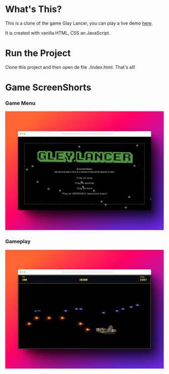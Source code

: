 # What's This?

This is a clone of the game Glay Lancer, you can play a live demo <a href="https://pg-game-frontend.glitch.me/" target="_blank">here</a>.

It is created with vanilla HTML, CSS an JavaScript.

# Run the Project

Clone this project and then open de file ./index.html.
That's all!

# Game ScreenShorts

### Game Menu
![Alt text](./assets/img/thumbnail1.png)

### Gameplay
![Alt text](./assets/img/thumbnail2.png)

